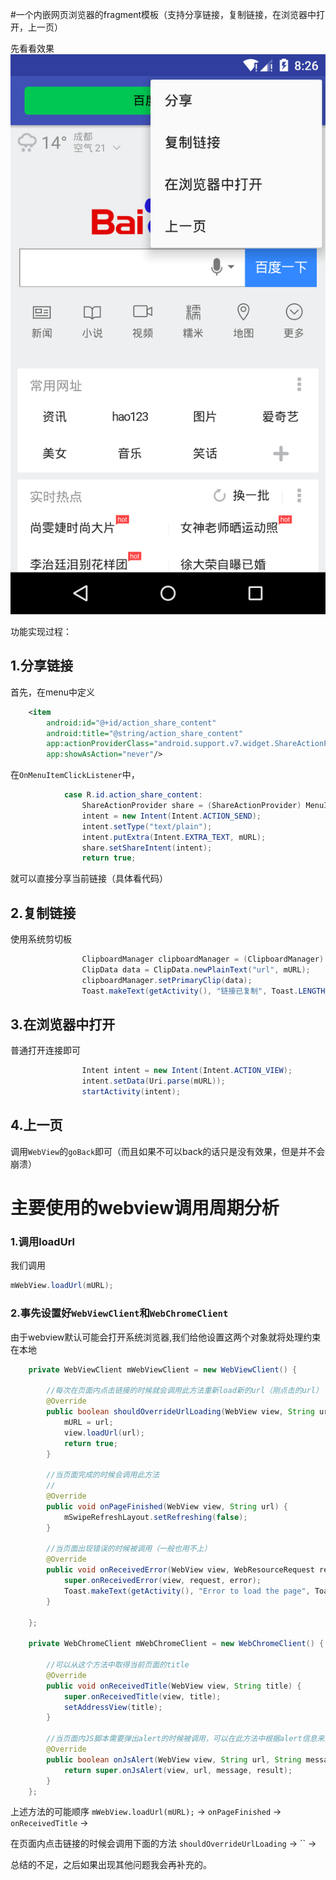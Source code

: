 #一个内嵌网页浏览器的fragment模板（支持分享链接，复制链接，在浏览器中打开，上一页）

先看看效果
![](/art/device-2016-04-15-202657.png)

功能实现过程：

## 1.分享链接

首先，在menu中定义
```xml
    <item
        android:id="@+id/action_share_content"
        android:title="@string/action_share_content"
        app:actionProviderClass="android.support.v7.widget.ShareActionProvider"
        app:showAsAction="never"/>
```

在`OnMenuItemClickListener`中，

```java
            case R.id.action_share_content:
                ShareActionProvider share = (ShareActionProvider) MenuItemCompat.getActionProvider(item);
                intent = new Intent(Intent.ACTION_SEND);
                intent.setType("text/plain");
                intent.putExtra(Intent.EXTRA_TEXT, mURL);
                share.setShareIntent(intent);
                return true;
```
就可以直接分享当前链接（具体看代码）

## 2.复制链接

使用系统剪切板
```java
                ClipboardManager clipboardManager = (ClipboardManager) getActivity().getSystemService(Context.CLIPBOARD_SERVICE);
                ClipData data = ClipData.newPlainText("url", mURL);
                clipboardManager.setPrimaryClip(data);
                Toast.makeText(getActivity(), "链接已复制", Toast.LENGTH_SHORT).show();
```

## 3.在浏览器中打开

普通打开连接即可
```java
                Intent intent = new Intent(Intent.ACTION_VIEW);
                intent.setData(Uri.parse(mURL));
                startActivity(intent);
```

## 4.上一页

调用`WebView`的`goBack`即可（而且如果不可以back的话只是没有效果，但是并不会崩溃）



主要使用的webview调用周期分析
==========================

### 1.调用loadUrl

我们调用
```java
mWebView.loadUrl(mURL);
```

### 2.事先设置好`WebViewClient`和`WebChromeClient`

由于webview默认可能会打开系统浏览器,我们给他设置这两个对象就将处理约束在本地

```java
    private WebViewClient mWebViewClient = new WebViewClient() {
        
        //每次在页面内点击链接的时候就会调用此方法重新load新的url（刚点击的url）
        @Override
        public boolean shouldOverrideUrlLoading(WebView view, String url) {
            mURL = url;
            view.loadUrl(url);
            return true;
        }
        
        //当页面完成的时候会调用此方法
        //
        @Override
        public void onPageFinished(WebView view, String url) {
            mSwipeRefreshLayout.setRefreshing(false);
        }
        
        //当页面出现错误的时候被调用（一般也用不上）
        @Override
        public void onReceivedError(WebView view, WebResourceRequest request, WebResourceError error) {
            super.onReceivedError(view, request, error);
            Toast.makeText(getActivity(), "Error to load the page", Toast.LENGTH_SHORT).show();
        }

    };

    private WebChromeClient mWebChromeClient = new WebChromeClient() {
        
        //可以从这个方法中取得当前页面的title
        @Override
        public void onReceivedTitle(WebView view, String title) {
            super.onReceivedTitle(view, title);
            setAddressView(title);
        }
        
        //当页面内JS脚本需要弹出alert的时候被调用，可以在此方法中根据alert信息来生成一个alertDialog
        @Override
        public boolean onJsAlert(WebView view, String url, String message, JsResult result) {
            return super.onJsAlert(view, url, message, result);
        }
    };
```

上述方法的可能顺序
`mWebView.loadUrl(mURL);` -> 
`onPageFinished` ->
`onReceivedTitle` ->

在页面内点击链接的时候会调用下面的方法
`shouldOverrideUrlLoading` ->
`` ->

总结的不足，之后如果出现其他问题我会再补充的。